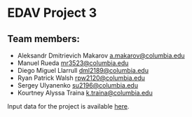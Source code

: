 # EDAV Project 3

## Team members:
- Aleksandr Dmitrievich Makarov <a.makarov@columbia.edu>
- Manuel Rueda <mr3523@columbia.edu>
- Diego Miguel Llarrull <dml2189@columbia.edu>
- Ryan Patrick Walsh <rpw2120@columbia.edu>
- Sergey Ulyanenko <su2196@columbia.edu>
- Kourtney Alyssa Traina <k.traina@columbia.edu>

Input data for the project is available [here](http://catalog.data.gov/dataset/traffic-violations-56dda).
